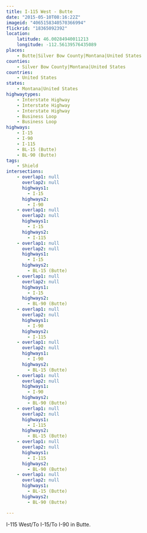 ```yaml
---
title: I-115 West - Butte
date: "2015-05-10T08:16:22Z"
imageid: "4065158340570366994"
flickrid: "18365092392"
location:
    latitude: 46.00284940011213
    longitude: -112.56139576435089
places:
    - Butte|Silver Bow County|Montana|United States
counties:
    - Silver Bow County|Montana|United States
countries:
    - United States
states:
    - Montana|United States
highwaytypes:
    - Interstate Highway
    - Interstate Highway
    - Interstate Highway
    - Business Loop
    - Business Loop
highways:
    - I-15
    - I-90
    - I-115
    - BL-15 (Butte)
    - BL-90 (Butte)
tags:
    - Shield
intersections:
    - overlap1: null
      overlap2: null
      highways1:
        - I-15
      highways2:
        - I-90
    - overlap1: null
      overlap2: null
      highways1:
        - I-15
      highways2:
        - I-115
    - overlap1: null
      overlap2: null
      highways1:
        - I-15
      highways2:
        - BL-15 (Butte)
    - overlap1: null
      overlap2: null
      highways1:
        - I-15
      highways2:
        - BL-90 (Butte)
    - overlap1: null
      overlap2: null
      highways1:
        - I-90
      highways2:
        - I-115
    - overlap1: null
      overlap2: null
      highways1:
        - I-90
      highways2:
        - BL-15 (Butte)
    - overlap1: null
      overlap2: null
      highways1:
        - I-90
      highways2:
        - BL-90 (Butte)
    - overlap1: null
      overlap2: null
      highways1:
        - I-115
      highways2:
        - BL-15 (Butte)
    - overlap1: null
      overlap2: null
      highways1:
        - I-115
      highways2:
        - BL-90 (Butte)
    - overlap1: null
      overlap2: null
      highways1:
        - BL-15 (Butte)
      highways2:
        - BL-90 (Butte)

---
```

I-115 West/To I-15/To I-90 in Butte.